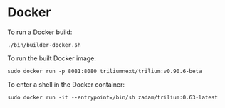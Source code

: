 # Docker
To run a Docker build:

```
./bin/builder-docker.sh
```

To run the built Docker image:

```
sudo docker run -p 8081:8080 triliumnext/trilium:v0.90.6-beta
```

To enter a shell in the Docker container:

```
sudo docker run -it --entrypoint=/bin/sh zadam/trilium:0.63-latest
```